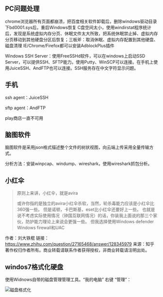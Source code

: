 ## PC问题处理

chrome浏览器所有页面都崩溃，把百度相关软件卸载后，删除windows驱动目录下bd0001.sys后，重启Windows恢复
C盘空间太小，使用windirstat程序统计后，发现是系统虚拟内存分页、休眠文件太大所致，把系统休眠禁止掉、虚拟内存分页移动到其他硬盘分区后恢复；三板斧：取消休眠、虚拟内存配置到其他硬盘、磁盘清理
IE/Chrome/Firefox都可以安装AdblockPlus插件

Windows SSH Server：使用FreeSSHd软件，可以在windows上启动SSD Server，可以提供SSH、SFTP能力。使用Putty、WinSCP可以连接。在手机上使用JuiceSSH、AndFTP也可以连接。SSH服务存在中文字符显示问题。

## 手机

ssh agent：JuiceSSH

sftp agent：AndFTP

play商店一直不可用

## 脑图软件

脑图软件是采用json格式描述整个文件的树状视图，向云端上传采用全量传输方式。

分析方法：安装winpcap、windump、wireshark，使用wireshark抓包分析。

## 小红伞

> 原则上来讲，小红伞，就是avira
>
> 或许你指的是独立的avira小红伞杀软，当然，轮杀毒能力应该是小红伞比360强一些。
> 但是诺顿，卡巴斯基，eset比小红伞还要好上一些。
> 也就是说不考虑实际使用情况（钟国互联网情况）的话，你装我上面说的那三个家伙，防护能力理论上来说会更强一些。
> 但我选择使用Windows defender     Windows firewall和UAC

作者：刘大铁棍
链接：https://www.zhihu.com/question/27165468/answer/128345979
来源：知乎
著作权归作者所有。商业转载请联系作者获得授权，非商业转载请注明出处。

## windos7格式化硬盘

使用Widnows自带的磁盘管理管理工具。“我的电脑” 右键 “管理”：

![磁盘格式化]("./img/Windows磁盘管理.png" "磁盘格式化")
